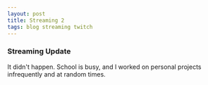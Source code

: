 ```yaml
---
layout: post
title: Streaming 2
tags: blog streaming twitch
---
```


### Streaming Update

It didn't happen. School is busy, and I worked on personal projects infrequently and at random times.

